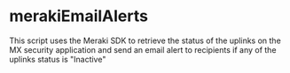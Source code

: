 # merakiEmailAlerts
This script uses the Meraki SDK to retrieve the status of the uplinks on the MX security application and send an email alert to recipients if any of the uplinks status is "Inactive"
